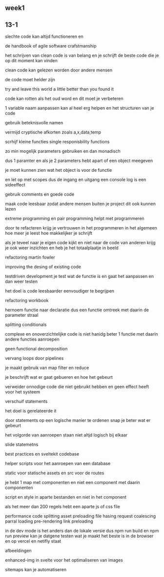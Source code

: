 <h2 id="week1">week1</h2>
<section>
<h2>13-1</h2>
<p>
slechte code kan altijd functioneren en 

de handbook of agile software crafstmanship 

het schrijven van clean code is van belang en je schrijft de beste code die je op dit moment kan vinden 

clean code kan gelezen worden door andere mensen 

de code moet helder zijn

try and leave this world a little better than you found it 


code kan rotten als het oud word en dit moet je verbeteren

1 variable naam aanpassen kan al heel erg helpen en het structuren van je code 

gebruik beteknisvolle namen 

vermijd cryptische afkorten zoals a,x,data,temp

</p>


<p>

scrhijf kleine functies
single responisbility functions

zo min mogelijk parameters gebruiken en dan monadisch 

dus 1 paramter en als je 2 parameters hebt apart of een object meegeven

je moet kunnen zien wat het object is voor de functie 

en let op met scopes dus de ingang en uitgang 
een console log is een sideeffect 



</p>

<p>
gebruik comments en goede code 
</p>

<p>
maak code leesbaar zodat andere mensen buiten je project dit ook kunnen lezen 

extreme programming en pair programming helpt met programmeren 

</p>


<p>door te refacteren krijg je vertrouwen in het programmeren in het algemeen 
hoe meer je leest hoe makkelijker je schrijft 

als je teveel naar je eigen code kijkt en niet naar de code van anderen krijg je ook weer inzichten 
en heb je het totaalplaatje in beeld 

refactoring martin fowler 

improving the desing of existing code

testdriven development je test wat de functie is en gaat het aanpassen en dan weer testen

het doel is code leesbaarder eenvoudiger te begrijpen 

refactoring workbook 

hernoem functie naar declaratie dus een functie omtreek met daarin de parameter straal 

splitting conditionals 

complexe en onoverzichtelijke code is niet hanidg beter 1 functie met daarin andere functies aanroepen

geen functional decomposition 



</p>

<p>
vervang loops door pipelines

je maakt gebruik van map filter en reduce  

je beschrijft wat er gaat gebueren en hoe het gebeurt 




</p>


<p>
verweider onnodige code die niet gebruikt hebben en geen effect heeft voor het systeem

</p>


<p>
verschuif statements

het doel is gerelateerde it

door statements op een logische manier te ordenen snap je beter wat er gebeurt

het volgorde van aanroepen staan niet altjd logisch bij elkaar 

slide statemetns



</p>


<p>
best practices en sveltekit codebase 

helper scripts voor het aanroepen van een database

static voor statische assets 
en src voor de routes 

je hebt 1 map met componenten en niet een component met daarin componenten 

script en style in aparte bestanden en niet in het component 

als het meer dan 200 regels hebt een aparte js of css file



</p>

<p>
performance 
code splitting 
asset preloading
file hasing
request coalescing 
parral loading
pre-rendering
link preloading

in de dev mode is het anders dan de lokale versie dus npm run build en npm run preview kan je datgene testen wat je maakt
het beste is in de browser en op vercel en netifly staat

afbeeldingen 

enhanced-img in svelte voor het optimaliseren van images 


</p>

<p>
sitemaps kan je automatiseren

</p>
</section>